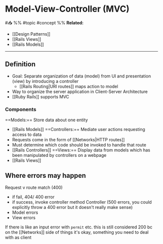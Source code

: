 # Model-View-Controller (MVC)
#📥 
%%
#topic
#concept
%%
**Related:**
-  [[Design Patterns]]
-  [[Rails Views]]
-  [[Rails Models]]

---

## Definition
- Goal: Separate organization of data (model) from UI and presentation (view) by introducing a controller
	- [[Rails Routing|URI routes]] maps action to model 
- Way to organize the server application in Client-Server Architecture
- [[Ruby Rails]] supports MVC

### Components
==Models:== Store data about one entity
- [[Rails Models]]
==Controllers:== Mediate user actions requesting access to data
- Requests come in the form of [[Networks|HTTP routes]]
- Must determine which code should be invoked to handle that route
- [[Rails Controllers]]
==Views:== Display data from models which has been manipulated by controllers on a webpage
- [[Rails Views]]

## Where errors may happen
Request
v 
route match (400)
- if fail, 404/ 400 error
- if success, invoke controller method
Controller (500 errors, you could explicitly throw a 400 error but it doesn't really make sense)
- Model errors
- View errors

If there is like an input error with `permit` etc. this is still considered 200 bc on the [[Networks]] side of things it's okay, something you need to deal with as client